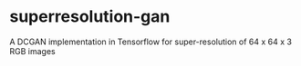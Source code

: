 # superresolution-gan
A DCGAN implementation in Tensorflow for super-resolution of 64 x 64 x 3 RGB images 

